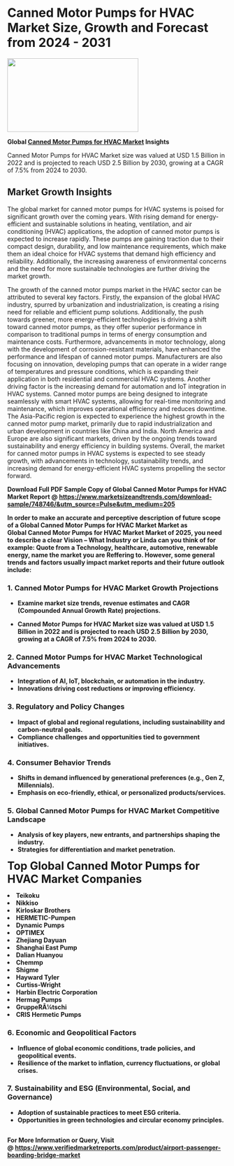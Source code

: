 <H1>Canned Motor Pumps for HVAC Market Size, Growth and Forecast from 2024 - 2031</H1><img class="aligncenter size-medium wp-image-584254" src="https://thirdeyenews.in/wp-content/uploads/2024/09/Global-Market-Research-300x168.jpeg" alt="" width="300" height="168" /><p><strong>Global&nbsp;<a href="https://www.marketsizeandtrends.com/download-sample/748746/&amp;utm_source=Pulse&amp;utm_medium=205">Canned Motor Pumps for HVAC Market</a> Insights</strong></p><p>Canned Motor Pumps for HVAC Market size was valued at USD 1.5 Billion in 2022 and is projected to reach USD 2.5 Billion by 2030, growing at a CAGR of 7.5% from 2024 to 2030.</p><p><h2>Market Growth Insights</h2> <p>The global market for canned motor pumps for HVAC systems is poised for significant growth over the coming years. With rising demand for energy-efficient and sustainable solutions in heating, ventilation, and air conditioning (HVAC) applications, the adoption of canned motor pumps is expected to increase rapidly. These pumps are gaining traction due to their compact design, durability, and low maintenance requirements, which make them an ideal choice for HVAC systems that demand high efficiency and reliability. Additionally, the increasing awareness of environmental concerns and the need for more sustainable technologies are further driving the market growth.</p> <p><strong></strong></p> <p>The growth of the canned motor pumps market in the HVAC sector can be attributed to several key factors. Firstly, the expansion of the global HVAC industry, spurred by urbanization and industrialization, is creating a rising need for reliable and efficient pump solutions. Additionally, the push towards greener, more energy-efficient technologies is driving a shift toward canned motor pumps, as they offer superior performance in comparison to traditional pumps in terms of energy consumption and maintenance costs. Furthermore, advancements in motor technology, along with the development of corrosion-resistant materials, have enhanced the performance and lifespan of canned motor pumps. Manufacturers are also focusing on innovation, developing pumps that can operate in a wider range of temperatures and pressure conditions, which is expanding their application in both residential and commercial HVAC systems. Another driving factor is the increasing demand for automation and IoT integration in HVAC systems. Canned motor pumps are being designed to integrate seamlessly with smart HVAC systems, allowing for real-time monitoring and maintenance, which improves operational efficiency and reduces downtime. The Asia-Pacific region is expected to experience the highest growth in the canned motor pump market, primarily due to rapid industrialization and urban development in countries like China and India. North America and Europe are also significant markets, driven by the ongoing trends toward sustainability and energy efficiency in building systems. Overall, the market for canned motor pumps in HVAC systems is expected to see steady growth, with advancements in technology, sustainability trends, and increasing demand for energy-efficient HVAC systems propelling the sector forward.</p> <p><strong></p><p><span class=""><strong>Download Full PDF Sample Copy of Global Canned Motor Pumps for HVAC Market Report</strong> @ <a href="https://www.marketsizeandtrends.com/download-sample/748746/&amp;utm_source=Pulse&amp;utm_medium=205" target="_blank">https://www.marketsizeandtrends.com/download-sample/748746/&amp;utm_source=Pulse&amp;utm_medium=205</a></span></p><p>In order to make an accurate and perceptive description of future scope of a Global&nbsp;Canned Motor Pumps for HVAC Market Market as Global&nbsp;Canned Motor Pumps for HVAC Market Market of 2025, you need to describe a clear Vision &ndash; What Industry or Linda can you think of for example: Quote from a Technology, healthcare, automotive, renewable energy, name the market you are Reffering to. However, some general trends and factors usually impact market reports and their future outlook include:</p><h3>1.&nbsp;<strong>Canned Motor Pumps for HVAC Market Growth Projections</strong></h3><ul><li>Examine market size trends, revenue estimates and CAGR (Compounded Annual Growth Rate) projections.</li><li><p>Canned Motor Pumps for HVAC Market size was valued at USD 1.5 Billion in 2022 and is projected to reach USD 2.5 Billion by 2030, growing at a CAGR of 7.5% from 2024 to 2030.</p></li></ul><h3>2.&nbsp;<strong>Canned Motor Pumps for HVAC Market Technological Advancements</strong></h3><ul><li>Integration of AI, IoT, blockchain, or automation in the industry.</li><li>Innovations driving cost reductions or improving efficiency.</li></ul><h3>3.&nbsp;<strong>Regulatory and Policy Changes</strong></h3><ul><li>Impact of global and regional regulations, including sustainability and carbon-neutral goals.</li><li>Compliance challenges and opportunities tied to government initiatives.</li></ul><h3>4.&nbsp;<strong>Consumer Behavior Trends</strong></h3><ul><li>Shifts in demand influenced by generational preferences (e.g., Gen Z, Millennials).</li><li>Emphasis on eco-friendly, ethical, or personalized products/services.</li></ul><h3>5.&nbsp;<strong>Global Canned Motor Pumps for HVAC Market Competitive Landscape</strong></h3><ul><li>Analysis of key players, new entrants, and partnerships shaping the industry.</li><li>Strategies for differentiation and market penetration.</li></ul><p data-pm-slice="1 1 []"><span style="color: inherit; font-family: inherit; font-size: 25px;">Top Global Canned Motor Pumps for HVAC Market Companies</span></p><div class="" data-test-id=""><p><li>Teikoku</li><li> Nikkiso</li><li> Kirloskar Brothers</li><li> HERMETIC-Pumpen</li><li> Dynamic Pumps</li><li> OPTIMEX</li><li> Zhejiang Dayuan</li><li> Shanghai East Pump</li><li> Dalian Huanyou</li><li> Chemmp</li><li> Shigme</li><li> Hayward Tyler</li><li> Curtiss-Wright</li><li> Harbin Electric Corporation</li><li> Hermag Pumps</li><li> GruppeRÃ¼tschi</li><li> CRIS Hermetic Pumps</li></p></div><h3>6.&nbsp;<strong>Economic and Geopolitical Factors</strong></h3><ul><li>Influence of global economic conditions, trade policies, and geopolitical events.</li><li>Resilience of the market to inflation, currency fluctuations, or global crises.</li></ul><h3>7.&nbsp;<strong>Sustainability and ESG (Environmental, Social, and Governance)</strong></h3><ul><li>Adoption of sustainable practices to meet ESG criteria.</li><li>Opportunities in green technologies and circular economy principles.</li></ul><h2><strong style="font-size: 14px;">For More Information or Query, Visit @&nbsp;</strong><a style="background-color: #ffffff; font-size: 14px;" href="https://www.marketsizeandtrends.com/report/canned-motor-pumps-for-hvac-market/" target="_blank">https://www.verifiedmarketreports.com/product/airport-passenger-boarding-bridge-market</a></h2>
